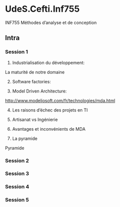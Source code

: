 # UdeS.Cefti.Inf755

INF755 Méthodes d’analyse et de conception

## Intra

### Session 1

1. Industrialisation du développement:

La maturité de notre domaine

2. Software factories:

3. Model Driven Architecture:

<http://www.modeliosoft.com/fr/technologies/mda.html>

4. Les raisons d’échec des projets en TI

5. Artisanat vs Ingénierie

6. Avantages et inconvénients de MDA

7. La pyramide

Pyramide

### Session 2

### Session 3

### Session 4

### Session 5

